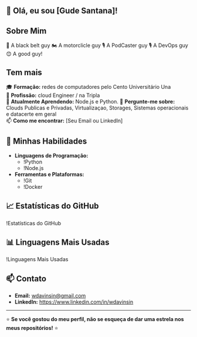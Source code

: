 ## 👋 Olá, eu sou [Gude Santana]!

## Sobre Mim

🥋 A black belt guy
🏍️ A motorclicle guy
🎙️ A PodCaster guy
🎙️ A DevOps guy
😊 A good guy!

## Tem mais


🎓 **Formação:** redes de computadores pelo Cento Universitário Una  
💼 **Profissão:** cloud Engineer  /  na Tripla  
🌱 **Atualmente Aprendendo:** Node.js e Python.
💬 **Pergunte-me sobre:** Clouds Publicas e Privadas, Virtualizaçao, Storages, Sistemas operacionais e datacerte em geral  
📫 **Como me encontrar:** [Seu Email ou LinkedIn]

## 🚀 Minhas Habilidades
- **Linguagens de Programação:**
  - !Python
  - !Node.js
- **Ferramentas e Plataformas:**
  - !Git
  - !Docker

## 📈 Estatísticas do GitHub
!Estatísticas do GitHub

## 📊 Linguagens Mais Usadas
!Linguagens Mais Usadas

## 📫 Contato
- **Email:** wdavinsin@gmail.com
- **LinkedIn:** https://www.linkedin.com/in/wdavinsin

---

⭐️ **Se você gostou do meu perfil, não se esqueça de dar uma estrela nos meus repositórios!** ⭐️


<!---
gudesantana/gudesantana is a ✨ special ✨ repository because its `README.md` (this file) appears on your GitHub profile.
You can click the Preview link to take a look at your changes.
--->
